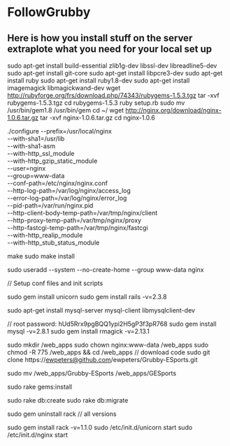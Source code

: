 FollowGrubby
========

Here is how you install stuff on the server extraplote what you need for your local set up
----------------------------
sudo apt-get install build-essential zlib1g-dev libssl-dev libreadline5-dev
sudo apt-get install git-core
sudo apt-get install libpcre3-dev
sudo apt-get install ruby
sudo apt-get install ruby1.8-dev
sudo apt-get install imagemagick libmagickwand-dev
wget http://rubyforge.org/frs/download.php/74343/rubygems-1.5.3.tgz
tar -xvf rubygems-1.5.3.tgz
cd rubygems-1.5.3
ruby setup.rb
sudo mv /usr/bin/gem1.8 /usr/bin/gem
cd ~/
wget http://nginx.org/download/nginx-1.0.6.tar.gz
tar -xvf nginx-1.0.6.tar.gz
cd nginx-1.0.6

./configure   --prefix=/usr/local/nginx \
              --with-sha1=/usr/lib \
              --with-sha1-asm \
              --with-http_ssl_module \
              --with-http_gzip_static_module \
              --user=nginx \
              --group=www-data \
              --conf-path=/etc/nginx/nginx.conf \
              --http-log-path=/var/log/nginx/access_log \
              --error-log-path=/var/log/nginx/error_log \
              --pid-path=/var/run/nginx.pid \
              --http-client-body-temp-path=/var/tmp/nginx/client \
              --http-proxy-temp-path=/var/tmp/nginx/proxy \
              --http-fastcgi-temp-path=/var/tmp/nginx/fastcgi \
              --with-http_realip_module \
              --with-http_stub_status_module

make
sudo make install

sudo useradd --system --no-create-home --group www-data nginx

// Setup conf files and init scripts

sudo gem install unicorn
sudo gem install rails -v=2.3.8

sudo apt-get install mysql-server mysql-client libmysqlclient-dev

// root password: hUd5Rrx9pgBQQ1ypi2H5gP3f3pR768
sudo gem install mysql -v=2.8.1
sudo gem install rmagick -v=2.13.1

sudo mkdir /web_apps
sudo chown nginx:www-data /web_apps
sudo chmod -R 775 /web_apps && cd /web_apps
// download code
sudo git clone https://ewpeters@github.com/ewpeters/Grubby-ESports.git

sudo mv /web_apps/Grubby-ESports /web_apps/GESports

sudo rake gems:install

sudo rake db:create
sudo rake db:migrate

sudo gem uninstall rack
// all versions

sudo gem install rack -v=1.1.0
sudo /etc/init.d/unicorn start
sudo /etc/init.d/nginx start









